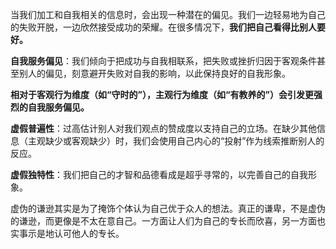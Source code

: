 当我们加工和自我相关的信息时，会出现一种潜在的偏见。我们一边轻易地为自己的失败开脱，一边欣然接受成功的荣耀。在很多情况下，**我们把自己看得比别人要好。**

**自我服务偏见**：我们倾向于把成功与自我相联系，把失败或挫折归因于客观条件甚至别人的偏见，刻意避开失败对自我的影响，以此保持良好的自我形象。

**相对于客观行为维度（如“守时的”），主观行为维度（如“有教养的”）会引发更强烈的自我服务偏见。**

**虚假普遍性**：过高估计别人对我们观点的赞成度以支持自己的立场。在缺少其他信息（主观缺少或客观缺少）时，我们会使用自己内心的“投射”作为线索推断别人的反应。

**虚假独特性**：我们把自己的才智和品德看成是超乎寻常的，以完善自己的自我形象。

虚伪的谦逊其实是为了掩饰个体认为自己优于众人的想法。真正的谦卑，不是虚伪的谦逊，而更像是不太在意自己。一方面让人们为自己的专长而欣喜，另一方面也实事示是地认可他人的专长。


